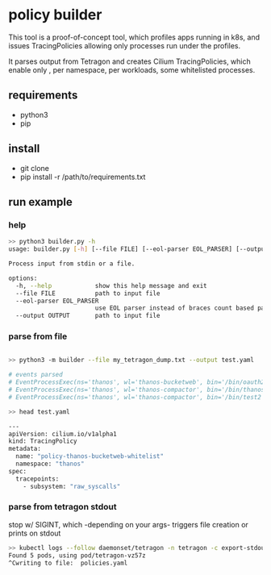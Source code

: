 # policy builder

This tool is a proof-of-concept tool, which profiles apps running in k8s,
and issues TracingPolicies allowing only processes run under the profiles.

It parses output from Tetragon and creates Cilium TracingPolicies, which
enable only , per namespace, per workloads, some whitelisted processes.


## requirements
* python3
* pip

## install

* git clone
* pip install -r /path/to/requirements.txt 

## run example


### help

```bash
>> python3 builder.py -h
usage: builder.py [-h] [--file FILE] [--eol-parser EOL_PARSER] [--output OUTPUT]

Process input from stdin or a file.

options:
  -h, --help            show this help message and exit
  --file FILE           path to input file
  --eol-parser EOL_PARSER
                        use EOL parser instead of braces count based parser
  --output OUTPUT       path to input file

```

### parse from file

```bash

>> python3 -m builder --file my_tetragon_dump.txt --output test.yaml

# events parsed
# EventProcessExec(ns='thanos', wl='thanos-bucketweb', bin='/bin/oauth2-proxy')
# EventProcessExec(ns='thanos', wl='thanos-compactor', bin='/bin/thanos')
# EventProcessExec(ns='thanos', wl='thanos-compactor', bin='/bin/test2')

>> head test.yaml

---
apiVersion: cilium.io/v1alpha1
kind: TracingPolicy
metadata:
  name: "policy-thanos-bucketweb-whitelist"
  namespace: "thanos"
spec:
  tracepoints:
    - subsystem: "raw_syscalls"


```

### parse from tetragon stdout 

stop w/ SIGINT, which -depending on your args- triggers file creation or prints on stdout

```bash
>> kubectl logs --follow daemonset/tetragon -n tetragon -c export-stdout | python3 -m builder --output policies.yaml
Found 5 pods, using pod/tetragon-vz57z
^Cwriting to file:  policies.yaml

```
